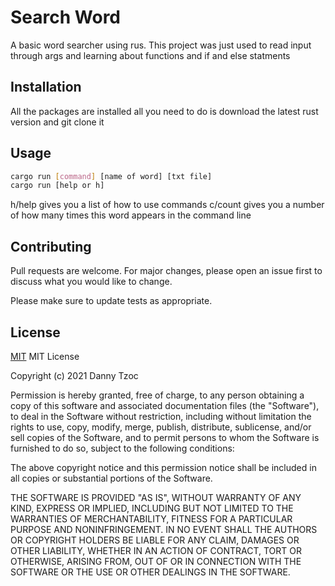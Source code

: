 # Search Word

A basic word searcher using rus. This project was just used to read input through args and learning about functions and if and else statments

## Installation

All the packages are installed all you need to do is download the latest rust version and git clone it

## Usage

```bash
cargo run [command] [name of word] [txt file]
cargo run [help or h]  
```
h/help gives you a list of how to use commands
c/count gives you a number of how many times this word appears in the command line

## Contributing
Pull requests are welcome. For major changes, please open an issue first to discuss what you would like to change.

Please make sure to update tests as appropriate.

## License
[MIT](https://choosealicense.com/licenses/mit/)
MIT License

Copyright (c) 2021 Danny Tzoc

Permission is hereby granted, free of charge, to any person obtaining a copy
of this software and associated documentation files (the "Software"), to deal
in the Software without restriction, including without limitation the rights
to use, copy, modify, merge, publish, distribute, sublicense, and/or sell
copies of the Software, and to permit persons to whom the Software is
furnished to do so, subject to the following conditions:

The above copyright notice and this permission notice shall be included in all
copies or substantial portions of the Software.

THE SOFTWARE IS PROVIDED "AS IS", WITHOUT WARRANTY OF ANY KIND, EXPRESS OR
IMPLIED, INCLUDING BUT NOT LIMITED TO THE WARRANTIES OF MERCHANTABILITY,
FITNESS FOR A PARTICULAR PURPOSE AND NONINFRINGEMENT. IN NO EVENT SHALL THE
AUTHORS OR COPYRIGHT HOLDERS BE LIABLE FOR ANY CLAIM, DAMAGES OR OTHER
LIABILITY, WHETHER IN AN ACTION OF CONTRACT, TORT OR OTHERWISE, ARISING FROM,
OUT OF OR IN CONNECTION WITH THE SOFTWARE OR THE USE OR OTHER DEALINGS IN THE
SOFTWARE.
